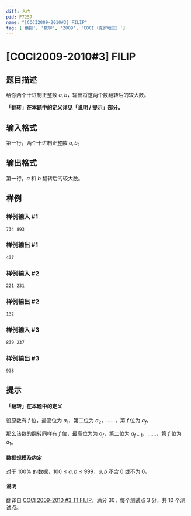 ```yaml
---
diff: 入门
pid: P7257
name: "[COCI2009-2010#3] FILIP"
tag: ['模拟', '数学', '2009', 'COCI（克罗地亚）']
---
```

# [COCI2009-2010#3] FILIP
## 题目描述

给你两个十进制正整数 $a, b$，输出将这两个数翻转后的较大数。

**「翻转」在本题中的定义详见「说明 / 提示」部分。**



## 输入格式

第一行，两个十进制正整数 $a, b$。
## 输出格式

第一行，$a$ 和 $b$ 翻转后的较大数。
## 样例

### 样例输入 #1
```
734 893

```
### 样例输出 #1
```
437
```
### 样例输入 #2
```
221 231

```
### 样例输出 #2
```
132
```
### 样例输入 #3
```
839 237

```
### 样例输出 #3
```
938
```
## 提示

#### 「翻转」在本题中的定义

设原数有 $f$ 位，最高位为 $a_1$，第二位为 $a_2$，……，第 $f$ 位为 $a_f$。

那么该数的翻转同样有 $f$ 位，最高位为为 $a_f$，第二位为 $a_{f - 1}$，……，第 $f$ 位为 $a_1$。

#### 数据规模及约定

对于 $100\%$ 的数据，$100 \le a, b \le 999$，$a, b$ 不含 $0$ 或不为 $0$。

#### 说明
翻译自 [COCI 2009-2010 #3 T1 FILIP](https://hsin.hr/coci/archive/2009_2010/contest3_tasks.pdf)，满分 30，每个测试点 3 分，共 10 个测试点。


